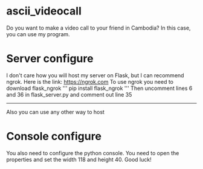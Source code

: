 # ascii_videocall
 
Do you want to make a video call to your friend in Cambodia? In this case, you can use my program. 

# Server configure
I don't care how you will host my server on Flask, but I can recommend ngrok.
Here is the link: https://ngrok.com
To use ngrok you need to download flask_ngrok 
'''
pip install flask_ngrok
'''
Then uncomment lines 6 and 36 in flask_server.py and comment out line 35
____
Also you can use any other way to host

# Console configure
You also need to configure the python console. 
You need to open the properties and set the width 118 and height 40.
Good luck!
